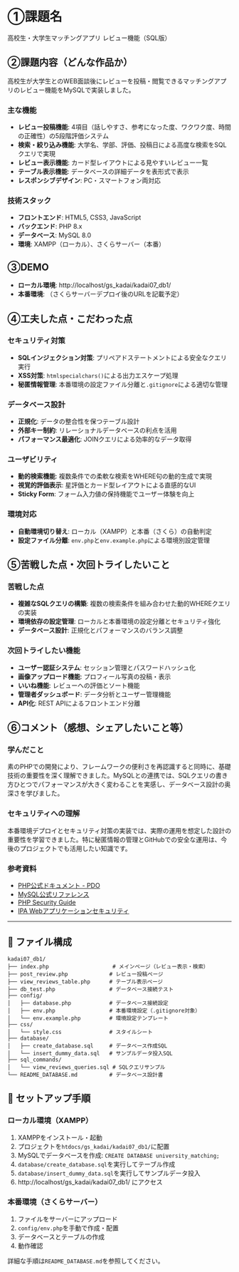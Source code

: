# ①課題名
高校生・大学生マッチングアプリ レビュー機能（SQL版）

## ②課題内容（どんな作品か）
高校生が大学生とのWEB面談後にレビューを投稿・閲覧できるマッチングアプリのレビュー機能をMySQLで実装しました。

### 主な機能
- **レビュー投稿機能**: 4項目（話しやすさ、参考になった度、ワクワク度、時間の正確性）の5段階評価システム
- **検索・絞り込み機能**: 大学名、学部、評価、投稿日による高度な検索をSQLクエリで実現
- **レビュー表示機能**: カード型レイアウトによる見やすいレビュー一覧
- **テーブル表示機能**: データベースの詳細データを表形式で表示
- **レスポンシブデザイン**: PC・スマートフォン両対応

### 技術スタック
- **フロントエンド**: HTML5, CSS3, JavaScript
- **バックエンド**: PHP 8.x
- **データベース**: MySQL 8.0
- **環境**: XAMPP（ローカル）、さくらサーバー（本番）

## ③DEMO
- **ローカル環境**: http://localhost/gs_kadai/kadai07_db1/
- **本番環境**: （さくらサーバーデプロイ後のURLを記載予定）

## ④工夫した点・こだわった点

### セキュリティ対策
- **SQLインジェクション対策**: プリペアドステートメントによる安全なクエリ実行
- **XSS対策**: `htmlspecialchars()`による出力エスケープ処理
- **秘匿情報管理**: 本番環境の設定ファイル分離と`.gitignore`による適切な管理

### データベース設計
- **正規化**: データの整合性を保つテーブル設計
- **外部キー制約**: リレーショナルデータベースの利点を活用
- **パフォーマンス最適化**: JOINクエリによる効率的なデータ取得

### ユーザビリティ
- **動的検索機能**: 複数条件での柔軟な検索をWHERE句の動的生成で実現
- **視覚的評価表示**: 星評価とカード型レイアウトによる直感的なUI
- **Sticky Form**: フォーム入力値の保持機能でユーザー体験を向上

### 環境対応
- **自動環境切り替え**: ローカル（XAMPP）と本番（さくら）の自動判定
- **設定ファイル分離**: `env.php`と`env.example.php`による環境別設定管理

## ⑤苦戦した点・次回トライしたいこと

### 苦戦した点
- **複雑なSQLクエリの構築**: 複数の検索条件を組み合わせた動的WHEREクエリの実装
- **環境依存の設定管理**: ローカルと本番環境の設定分離とセキュリティ強化
- **データベース設計**: 正規化とパフォーマンスのバランス調整

### 次回トライしたい機能
- **ユーザー認証システム**: セッション管理とパスワードハッシュ化
- **画像アップロード機能**: プロフィール写真の投稿・表示
- **いいね機能**: レビューへの評価とソート機能
- **管理者ダッシュボード**: データ分析とユーザー管理機能
- **API化**: REST APIによるフロントエンド分離

## ⑥コメント（感想、シェアしたいこと等）

### 学んだこと
素のPHPでの開発により、フレームワークの便利さを再認識すると同時に、基礎技術の重要性を深く理解できました。MySQLとの連携では、SQLクエリの書き方ひとつでパフォーマンスが大きく変わることを実感し、データベース設計の奥深さを学びました。

### セキュリティへの理解
本番環境デプロイとセキュリティ対策の実装では、実際の運用を想定した設計の重要性を学習できました。特に秘匿情報の管理とGitHubでの安全な運用は、今後のプロジェクトでも活用したい知識です。

### 参考資料
- [PHP公式ドキュメント - PDO](https://www.php.net/manual/ja/book.pdo.php)
- [MySQL公式リファレンス](https://dev.mysql.com/doc/refman/8.0/ja/)
- [PHP Security Guide](https://www.php.net/manual/ja/security.php)
- [IPA Webアプリケーションセキュリティ](https://www.ipa.go.jp/security/vuln/websecurity.html)

---

## 📁 ファイル構成

```
kadai07_db1/
├── index.php                    # メインページ（レビュー表示・検索）
├── post_review.php             # レビュー投稿ページ
├── view_reviews_table.php      # テーブル表示ページ
├── db_test.php                 # データベース接続テスト
├── config/
│   ├── database.php            # データベース接続設定
│   ├── env.php                 # 本番環境設定（.gitignore対象）
│   └── env.example.php         # 環境設定テンプレート
├── css/
│   └── style.css               # スタイルシート
├── database/
│   ├── create_database.sql     # データベース作成SQL
│   └── insert_dummy_data.sql   # サンプルデータ投入SQL
├── sql_commands/
│   └── view_reviews_queries.sql # SQLクエリサンプル
└── README_DATABASE.md          # データベース設計書
```

## 🚀 セットアップ手順

### ローカル環境（XAMPP）
1. XAMPPをインストール・起動
2. プロジェクトを`htdocs/gs_kadai/kadai07_db1/`に配置
3. MySQLでデータベースを作成: `CREATE DATABASE university_matching;`
4. `database/create_database.sql`を実行してテーブル作成
5. `database/insert_dummy_data.sql`を実行してサンプルデータ投入
6. http://localhost/gs_kadai/kadai07_db1/ にアクセス

### 本番環境（さくらサーバー）
1. ファイルをサーバーにアップロード
2. `config/env.php`を手動で作成・配置
3. データベースとテーブルの作成
4. 動作確認

詳細な手順は`README_DATABASE.md`を参照してください。

